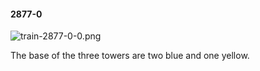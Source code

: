 #### 2877-0
![train-2877-0-0.png](https://github.com/lil-lab/nlvr/raw/master/nlvr/train/images/58/train-2877-0-0.png "train-2877-0-0.png")

The base of the three towers are two blue and one yellow.